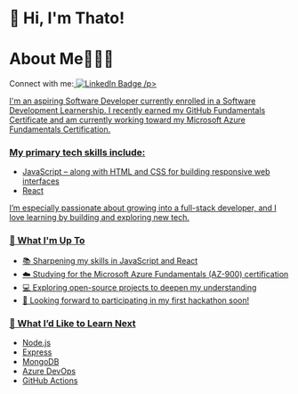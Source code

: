 # 👋 Hi, I'm Thato!
<h1>About Me👩🏽‍💻</h1>
<p>Connect with me:<a href="https://www.linkedin.com/in/thatomphahlele/">
  <img src="https://img.shields.io/badge/LinkedIn-blue?style=for-the-badge&logo=linkedin&logoColor=white" alt="LinkedIn Badge"/>
  /p>



<p>I'm an aspiring Software Developer currently enrolled in a Software Development Learnership.
I recently earned my GitHub Fundamentals Certificate and am currently working toward my Microsoft Azure Fundamentals Certification.</p>

<h3>My primary tech skills include:</h3>
<ul>
  <li>JavaScript – along with HTML and CSS for building responsive web interfaces</li>
  <li>React</li>
</ul> <!-- To make it a list because it appeared as a paragraph at first.-->


I’m especially passionate about growing into a full-stack developer, and I love learning by building and exploring new tech.

<h3>🚀 What I'm Up To</h3>
<ul>
  <li>📚 Sharpening my skills in JavaScript and React</li>
  <li>☁️ Studying for the Microsoft Azure Fundamentals (AZ-900) certification</li>
  <li>💻 Exploring open-source projects to deepen my understanding</li>
  <li>🧠 Looking forward to participating in my first hackathon soon!</li>
</ul>

<h3>🎯 What I’d Like to Learn Next</h3>
<ul>
  <li>Node.js</li>
  <li>Express</li>
  <li>MongoDB</li>
  <li>Azure DevOps</li>
  <li>GitHub Actions</li>
  
</ul>



